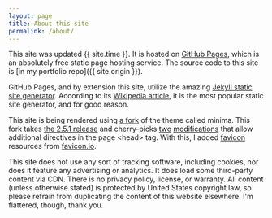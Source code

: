 ```yaml
---
layout: page
title: About this site
permalink: /about/
---
```


This site was updated <span id="buildtimestamp">{{ site.time }}</span>. It is hosted on [GitHub Pages](https://pages.github.com), which is an absolutely free static page hosting service. The source code to this site is [in my portfolio repo]({{ site.origin }}).

GitHub Pages, and by extension this site, utilize the amazing [Jekyll static site generator](https://jekyllrb.com/). According to its [Wikipedia article](https://en.wikipedia.org/wiki/Jekyll_%28software%29), it is the most popular static site generator, and for good reason.

This site is being rendered using [a fork](https://github.com/ironiridis/minima) of the theme called minima. This fork takes [the 2.5.1 release](https://github.com/jekyll/minima/releases/tag/v2.5.1) and cherry-picks [two](https://github.com/jekyll/minima/pull/433) [modifications](https://github.com/jekyll/minima/pull/468) that allow additional directives in the page &lt;head&gt; tag. With this, I added [favicon](https://en.wikipedia.org/wiki/Favicon) resources from [favicon.io](https://favicon.io/emoji-favicons/necktie/).

This site does not use any sort of tracking software, including cookies, nor does it feature any advertising or analytics. It does load some third-party content via CDN. There is no privacy policy, license, or warranty. All content (unless otherwise stated) is protected by United States copyright law, so please refrain from duplicating the content of this website elsewhere. I'm flattered, though, thank you.

<script>
function buildtimereplace() {
    try {
        n = document.getElementById('buildtimestamp');
        m = moment(n.innerText);
        if (!m.isValid()) {
            console.log("Moment.js does not think", n.innerText, "is valid, leaving as-is")
            return;
        }
        n.innerText = m.format('LLL') + ', ' + m.fromNow();
    } catch(e) {
        console.log("Replacing build timestamp threw",e)
        return
    }
}
</script>
<script src="https://cdnjs.cloudflare.com/ajax/libs/moment.js/2.27.0/moment.min.js" integrity="sha256-ZsWP0vT+akWmvEMkNYgZrPHKU9Ke8nYBPC3dqONp1mY=" crossorigin="anonymous" async="async" defer="defer" onload="buildtimereplace()"></script>
